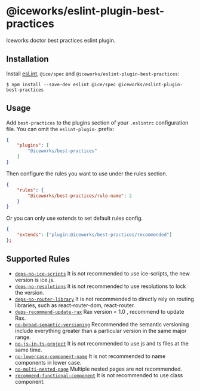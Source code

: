 # @iceworks/eslint-plugin-best-practices

Iceworks doctor best practices eslint plugin.

## Installation

Install [esLint](http://eslint.org), `@ice/spec` and `@iceworks/eslint-plugin-best-practices`:

```shell
$ npm install --save-dev eslint @ice/spec @iceworks/eslint-plugin-best-practices
```

## Usage

Add `best-practices` to the plugins section of your `.eslintrc` configuration file. You can omit the `eslint-plugin-` prefix:

```json
{
    "plugins": [
        "@iceworks/best-practices"
    ]
}
```


Then configure the rules you want to use under the rules section.

```json
{
    "rules": {
        "@iceworks/best-practices/rule-name": 2
    }
}
```

Or you can only use extends to set default rules config.

```json
{
    "extends": ["plugin:@iceworks/best-practices/recommended"]
};
```

## Supported Rules

* [`deps-no-ice-scripts`](./docs/rules/deps-no-ice-scripts.md) It is not recommended to use ice-scripts, the new version is ice.js.
* [`deps-no-resolutions`](./docs/rules/deps-no-resolutions.md) It is not recommended to use resolutions to lock the version.
* [`deps-no-router-library`](./docs/rules/deps-no-router-library.md) It is not recommended to directly rely on routing libraries, such as react-router-dom, react-router. 
* [`deps-recommend-update-rax`](./docs/rules/ddeps-recommend-update-rax.md) Rax version < 1.0 , recommend to update Rax.
* [`no-broad-semantic-versioning`](./docs/rules/no-broad-semantic-versioning.md) Recommended the semantic versioning include everything greater than a particular version in the same major range.
* [`no-js-in-ts-project`](./docs/rules/no-js-in-ts-project.md) It is not recommended to use js and ts files at the same time.
* [`no-lowercase-component-name`](./docs/rules/no-lowercase-component-name.md) It is not recommended to name components in lower case.
* [`no-multi-nested-page`](./docs/rules/no-multi-nested-page.md) Multiple nested pages are not recommended.
* [`recommend-functional-component`](./docs/rules/recommend-functional-component.md) It is not recommended to use class component.
